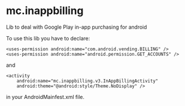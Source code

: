 mc.inappbilling
===============

Lib to deal with Google Play in-app purchasing for android



To use this lib you have to declare:

    <uses-permission android:name="com.android.vending.BILLING" />
    <uses-permission android:name="android.permission.GET_ACCOUNTS" />
    
and

	<activity
    	android:name="mc.inappbilling.v3.InAppBillingActivity"
        android:theme="@android:style/Theme.NoDisplay" />
        
in your AndroidMainfest.xml file.
